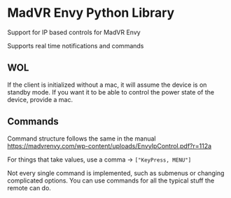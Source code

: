 # MadVR Envy Python Library

Support for IP based controls for MadVR Envy

Supports real time notifications and commands

## WOL
If the client is initialized without a mac, it will assume the device is on standby mode. If you want it to be able to control the power state of the device, provide a mac.

## Commands
Command structure follows the same in the manual https://madvrenvy.com/wp-content/uploads/EnvyIpControl.pdf?r=112a

For things that take values, use a comma -> `["KeyPress, MENU"]`

Not every single command is implemented, such as submenus or changing complicated options. You can use commands for all the typical stuff the remote can do.
